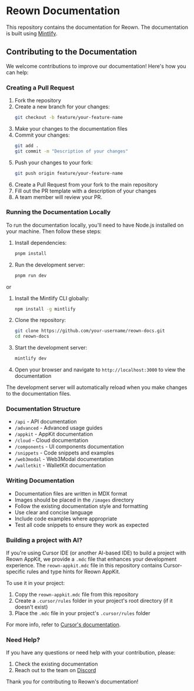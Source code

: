 # Reown Documentation

This repository contains the documentation for Reown. The documentation is built using [Mintlify](https://mintlify.com/).

## Contributing to the Documentation

We welcome contributions to improve our documentation! Here's how you can help:

### Creating a Pull Request

1. Fork the repository
2. Create a new branch for your changes:
   ```bash
   git checkout -b feature/your-feature-name
   ```
3. Make your changes to the documentation files
4. Commit your changes:
   ```bash
   git add .
   git commit -m "Description of your changes"
   ```
5. Push your changes to your fork:
   ```bash
   git push origin feature/your-feature-name
   ```
6. Create a Pull Request from your fork to the main repository
7. Fill out the PR template with a description of your changes
8. A team member will review your PR.

### Running the Documentation Locally

To run the documentation locally, you'll need to have Node.js installed on your machine. Then follow these steps:

1. Install dependencies:
   ```bash
   pnpm install
   ```
2. Run the development server:
   ```bash
   pnpm run dev
   ```

or 

1. Install the Mintlify CLI globally:
   ```bash
   npm install -g mintlify
   ```

2. Clone the repository:
   ```bash
   git clone https://github.com/your-username/reown-docs.git
   cd reown-docs
   ```

3. Start the development server:
   ```bash
   mintlify dev
   ```

4. Open your browser and navigate to `http://localhost:3000` to view the documentation

The development server will automatically reload when you make changes to the documentation files.

### Documentation Structure

- `/api` - API documentation
- `/advanced` - Advanced usage guides
- `/appkit` - AppKit documentation
- `/cloud` - Cloud documentation
- `/components` - UI components documentation
- `/snippets` - Code snippets and examples
- `/web3modal` - Web3Modal documentation
- `/walletkit` - WalletKit documentation

### Writing Documentation

- Documentation files are written in MDX format
- Images should be placed in the `/images` directory
- Follow the existing documentation style and formatting
- Use clear and concise language
- Include code examples where appropriate
- Test all code snippets to ensure they work as expected

### Building a project with AI?

If you're using Cursor IDE (or another AI-based IDE) to build a project with Reown AppKit, we provide a `.mdc` file that enhances your development experience. The `reown-appkit.mdc` file in this repository contains Cursor-specific rules and type hints for Reown AppKit.

To use it in your project:

1. Copy the `reown-appkit.mdc` file from this repository
2. Create a `.cursor/rules` folder in your project's root directory (if it doesn't exist)
3. Place the `.mdc` file in your project's `.cursor/rules` folder

For more info, refer to [Cursor's documentation](https://docs.cursor.com/context/rules#project-rules).


### Need Help?

If you have any questions or need help with your contribution, please:
1. Check the existing documentation
2. Reach out to the team on [Discord](https://discord.gg/reown)

Thank you for contributing to Reown's documentation! 